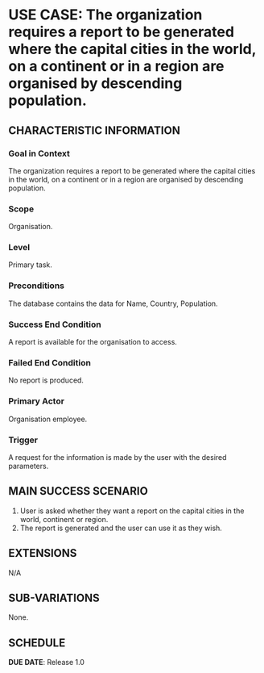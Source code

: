 # USE CASE: The organization requires a report to be generated where the capital cities in the world, on a continent or in a region are organised by descending population.

## CHARACTERISTIC INFORMATION

### Goal in Context

The organization requires a report to be generated where the capital cities in the world, on a continent or in a region are organised by descending population.

### Scope

Organisation.

### Level

Primary task.

### Preconditions

The database contains the data for Name, Country, Population.

### Success End Condition

A report is available for the organisation to access.

### Failed End Condition

No report is produced.

### Primary Actor

Organisation employee.

### Trigger

A request for the information is made by the user with the desired parameters.

## MAIN SUCCESS SCENARIO

1. User is asked whether they want a report on the capital cities in the world, continent or region.
2. The report is generated and the user can use it as they wish.

## EXTENSIONS

N/A

## SUB-VARIATIONS

None.

## SCHEDULE

**DUE DATE**: Release 1.0
